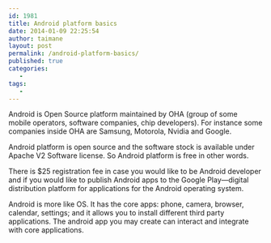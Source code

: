 ```yaml
---
id: 1981
title: Android platform basics
date: 2014-01-09 22:25:54
author: taimane
layout: post
permalink: /android-platform-basics/
published: true
categories:
   -
tags:
   -
---
```

Android is Open Source platform maintained by OHA (group of some mobile operators, software companies, chip developers). For instance some companies inside OHA are Samsung, Motorola, Nvidia and Google.

Android platform is open source and the software stock is available under Apache V2 Software license. So Android platform is free in other words.

There is $25 registration fee in case you would like to be Android developer and if you would like to publish Android apps to the Google Play—digital distribution platform for applications for the Android operating system.

Android is more like OS. It has the core apps: phone, camera, browser, calendar, settings; and it allows you to install different third party applications. The android app you may create can interact and integrate with core applications.  

